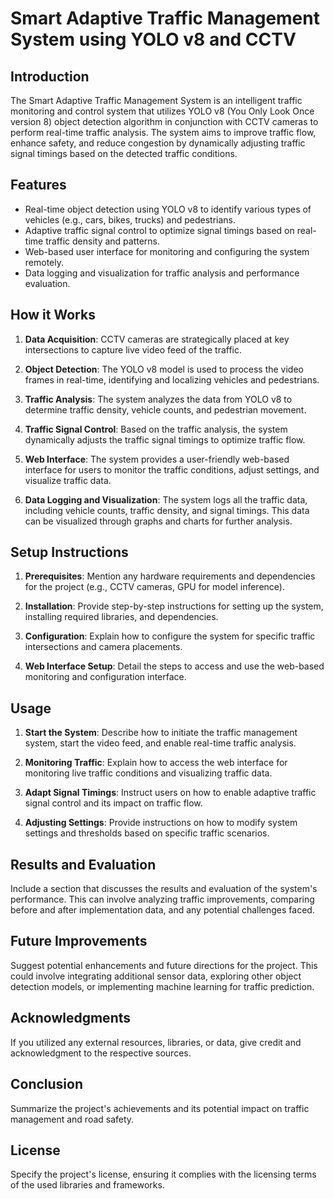 # Smart Adaptive Traffic Management System using YOLO v8 and CCTV

## Introduction

The Smart Adaptive Traffic Management System is an intelligent traffic monitoring and control system that utilizes YOLO v8 (You Only Look Once version 8) object detection algorithm in conjunction with CCTV cameras to perform real-time traffic analysis. The system aims to improve traffic flow, enhance safety, and reduce congestion by dynamically adjusting traffic signal timings based on the detected traffic conditions.

## Features

- Real-time object detection using YOLO v8 to identify various types of vehicles (e.g., cars, bikes, trucks) and pedestrians.
- Adaptive traffic signal control to optimize signal timings based on real-time traffic density and patterns.
- Web-based user interface for monitoring and configuring the system remotely.
- Data logging and visualization for traffic analysis and performance evaluation.

## How it Works

1. **Data Acquisition**: CCTV cameras are strategically placed at key intersections to capture live video feed of the traffic.

2. **Object Detection**: The YOLO v8 model is used to process the video frames in real-time, identifying and localizing vehicles and pedestrians.

3. **Traffic Analysis**: The system analyzes the data from YOLO v8 to determine traffic density, vehicle counts, and pedestrian movement.

4. **Traffic Signal Control**: Based on the traffic analysis, the system dynamically adjusts the traffic signal timings to optimize traffic flow.

5. **Web Interface**: The system provides a user-friendly web-based interface for users to monitor the traffic conditions, adjust settings, and visualize traffic data.

6. **Data Logging and Visualization**: The system logs all the traffic data, including vehicle counts, traffic density, and signal timings. This data can be visualized through graphs and charts for further analysis.

## Setup Instructions

1. **Prerequisites**: Mention any hardware requirements and dependencies for the project (e.g., CCTV cameras, GPU for model inference).

2. **Installation**: Provide step-by-step instructions for setting up the system, installing required libraries, and dependencies.

3. **Configuration**: Explain how to configure the system for specific traffic intersections and camera placements.

4. **Web Interface Setup**: Detail the steps to access and use the web-based monitoring and configuration interface.

## Usage

1. **Start the System**: Describe how to initiate the traffic management system, start the video feed, and enable real-time traffic analysis.

2. **Monitoring Traffic**: Explain how to access the web interface for monitoring live traffic conditions and visualizing traffic data.

3. **Adapt Signal Timings**: Instruct users on how to enable adaptive traffic signal control and its impact on traffic flow.

4. **Adjusting Settings**: Provide instructions on how to modify system settings and thresholds based on specific traffic scenarios.

## Results and Evaluation

Include a section that discusses the results and evaluation of the system's performance. This can involve analyzing traffic improvements, comparing before and after implementation data, and any potential challenges faced.

## Future Improvements

Suggest potential enhancements and future directions for the project. This could involve integrating additional sensor data, exploring other object detection models, or implementing machine learning for traffic prediction.

## Acknowledgments

If you utilized any external resources, libraries, or data, give credit and acknowledgment to the respective sources.

## Conclusion

Summarize the project's achievements and its potential impact on traffic management and road safety.

## License

Specify the project's license, ensuring it complies with the licensing terms of the used libraries and frameworks.
